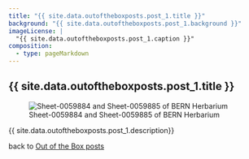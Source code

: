 ```yaml
---
title: "{{ site.data.outoftheboxposts.post_1.title }}"
background: "{{ site.data.outoftheboxposts.post_1.background }}"
imageLicense: |
  "{{ site.data.outoftheboxposts.post_1.caption }}"
composition:
  - type: pageMarkdown
---
```

## {{ site.data.outoftheboxposts.post_1.title }}

<figure class="has-text-centered">
  <img src="{{ site.data.outoftheboxposts.post_1.background }}" alt="Sheet-0059884 and Sheet-0059885 of BERN Herbarium" />
  <figcaption>Sheet-0059884 and Sheet-0059885 of BERN Herbarium</figcaption>
</figure>

{{ site.data.outoftheboxposts.post_1.description}}

back to [Out of the Box posts]("site.en.virtualvisit.permalink")
